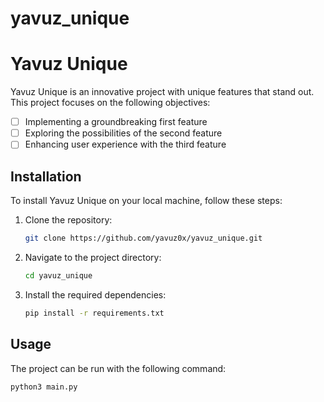 # yavuz_unique
# Yavuz Unique

Yavuz Unique is an innovative project with unique features that stand out. This project focuses on the following objectives:

- [ ] Implementing a groundbreaking first feature
- [ ] Exploring the possibilities of the second feature
- [ ] Enhancing user experience with the third feature

## Installation

To install Yavuz Unique on your local machine, follow these steps:

1. Clone the repository:

    ```bash
    git clone https://github.com/yavuz0x/yavuz_unique.git
    ```

2. Navigate to the project directory:

    ```bash
    cd yavuz_unique
    ```

3. Install the required dependencies:

    ```bash
    pip install -r requirements.txt
    ```

## Usage

The project can be run with the following command:

```bash
python3 main.py
